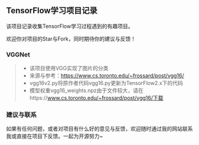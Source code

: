 ## TensorFlow学习项目记录

该项目记录收集TensorFlow学习过程遇到的有趣项目。

欢迎你对项目的Star与Fork，同时期待你的建议与反馈！

### VGGNet
> + 该项目使用VGG实现了图片的分类
> + 来源与参考：https://www.cs.toronto.edu/~frossard/post/vgg16/
> + vgg16v2.py将原作者代码vgg16.py更新为TensorFlow2.x下的代码
> + 模型权重vgg16_weights.npz由于文件较大，请在https://www.cs.toronto.edu/~frossard/post/vgg16/下载


### 建议与联系

如果有任何问题，或者对项目有什么好的意见与反馈，欢迎随时通过我的网站联系我或直接在项目下反馈。一起为开源努力~
